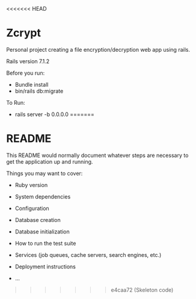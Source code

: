 <<<<<<< HEAD
# Zcrypt 

Personal project creating a file encryption/decryption web app using rails.

Rails version 7.1.2

Before you run:
- Bundle install
- bin/rails db:migrate

To Run:
- rails server -b 0.0.0.0
=======
# README

This README would normally document whatever steps are necessary to get the
application up and running.

Things you may want to cover:

* Ruby version

* System dependencies

* Configuration

* Database creation

* Database initialization

* How to run the test suite

* Services (job queues, cache servers, search engines, etc.)

* Deployment instructions

* ...
>>>>>>> e4caa72 (Skeleton code)
